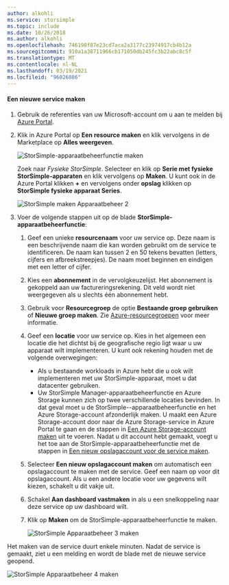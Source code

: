 ```yaml
---
author: alkohli
ms.service: storsimple
ms.topic: include
ms.date: 10/26/2018
ms.author: alkohli
ms.openlocfilehash: 746198f87e23cd7aca2a3177c23974917cb4b12a
ms.sourcegitcommit: 910a1a38711966cb171050db245fc3b22abc8c5f
ms.translationtype: MT
ms.contentlocale: nl-NL
ms.lasthandoff: 03/19/2021
ms.locfileid: "96026086"
---
```

#### <a name="to-create-a-new-service"></a>Een nieuwe service maken

1. Gebruik de referenties van uw Microsoft-account om u aan te melden bij [Azure Portal](https://portal.azure.com/).

2. Klik in Azure Portal op **Een resource maken** en klik vervolgens in de Marketplace op **Alles weergeven**.

    ![StorSimple-apparaatbeheerfunctie maken](./media/storsimple-8000-create-new-service/createssdevman1.png)

    Zoek naar _Fysieke StorSimple_. Selecteer en klik op **Serie met fysieke StorSimple-apparaten** en klik vervolgens op **Maken**. U kunt ook in de Azure Portal klikken **+** en vervolgens onder **opslag** klikken op **StorSimple fysieke apparaat Series**.

    ![StorSimple maken Apparaatbeheer 2](./media/storsimple-8000-create-new-service/createssdevman11.png)

3. Voer de volgende stappen uit op de blade **StorSimple-apparaatbeheerfunctie**:

   1. Geef een unieke **resourcenaam** voor uw service op. Deze naam is een beschrijvende naam die kan worden gebruikt om de service te identificeren. De naam kan tussen 2 en 50 tekens bevatten (letters, cijfers en afbreekstreepjes). De naam moet beginnen en eindigen met een letter of cijfer.

   2. Kies een **abonnement** in de vervolgkeuzelijst. Het abonnement is gekoppeld aan uw factureringsrekening. Dit veld wordt niet weergegeven als u slechts één abonnement hebt.

   3. Gebruik voor **Resourcegroep** de optie **Bestaande groep gebruiken** of **Nieuwe groep maken**. Zie [Azure-resourcegroepen](../articles/azure-resource-manager/management/manage-resource-groups-portal.md) voor meer informatie.

   4. Geef een **locatie** voor uw service op. Kies in het algemeen een locatie die het dichtst bij de geografische regio ligt waar u uw apparaat wilt implementeren. U kunt ook rekening houden met de volgende overwegingen:

      * Als u bestaande workloads in Azure hebt die u ook wilt implementeren met uw StorSimple-apparaat, moet u dat datacenter gebruiken.
      * Uw StorSimple Manager-apparaatbeheerfunctie en Azure Storage kunnen zich op twee verschillende locaties bevinden. In dat geval moet u de StorSimple--apparaatbeheerfunctie en het Azure Storage-account afzonderlijk maken. U maakt een Azure Storage-account door naar de Azure Storage-service in Azure Portal te gaan en de stappen in [Een Azure Storage-account maken](../articles/storage/common/storage-account-create.md) uit te voeren. Nadat u dit account hebt gemaakt, voegt u het toe aan de StorSimple-apparaatbeheerfunctie met de stappen in [Een nieuw opslagaccount voor de service maken](../articles/storsimple/storsimple-8000-deployment-walkthrough-u2.md#configure-a-new-storage-account-for-the-service).

   5. Selecteer **Een nieuw opslagaccount maken** om automatisch een opslagaccount te maken met de service. Geef een naam op voor dit opslagaccount. Als u een andere locatie voor uw gegevens wilt kiezen, schakelt u dit vakje uit.

   6. Schakel **Aan dashboard vastmaken** in als u een snelkoppeling naar deze service op uw dashboard wilt.

   7. Klik op **Maken** om de StorSimple-apparaatbeheerfunctie te maken.

       ![StorSimple Apparaatbeheer 3 maken](./media/storsimple-8000-create-new-service/createssdevman2.png)

Het maken van de service duurt enkele minuten. Nadat de service is gemaakt, ziet u een melding en wordt de blade met de nieuwe service geopend.

![StorSimple Apparaatbeheer 4 maken](./media/storsimple-8000-create-new-service/createssdevman5.png)